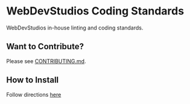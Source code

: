 # WebDevStudios Coding Standards

WebDevStudios in-house linting and coding standards.

## Want to Contribute?

Please see [CONTRIBUTING.md](CONTRIBUTING.md).

## How to Install

Follow directions [here](https://github.com/WebDevStudios/WDS-Coding-Standards/wiki/Installation)
